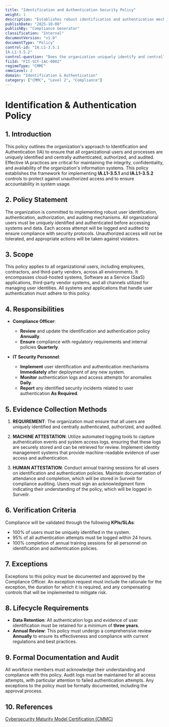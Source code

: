 ```yaml
---
title: "Identification and Authentication Security Policy"
weight: 1
description: "Establishes robust identification and authentication mechanisms to ensure secure access and accountability for all organizational users and processes."
publishDate: "2025-10-08"
publishBy: "Compliance Generator"
classification: "Internal"
documentVersion: "v1.0"
documentType: "Policy"
control-id: "IA.L1-3.5.1
IA.L1-3.5.2"
control-question: "Does the organization uniquely identify and centrally Authenticate, Authorize and Audit (AAA) organizational users and processes acting on behalf of organizational users?"
fiiId: "FII-SCF-IAC-0002"
regimeType: "CMMC"
cmmcLevel: 2
domain: "Identification & Authentication"
category: ["CMMC", "Level 2", "Compliance"]
---
```


# Identification & Authentication Policy

## 1. Introduction
This policy outlines the organization's approach to Identification and Authentication (IA) to ensure that all organizational users and processes are uniquely identified and centrally authenticated, authorized, and audited. Effective IA practices are critical for maintaining the integrity, confidentiality, and availability of the organization's information systems. This policy establishes the framework for implementing **IA.L1-3.5.1** and **IA.L1-3.5.2** controls to protect against unauthorized access and to ensure accountability in system usage.

## 2. Policy Statement
The organization is committed to implementing robust user identification, authentication, authorization, and auditing mechanisms. All organizational users must be uniquely identified and authenticated before accessing systems and data. Each access attempt will be logged and audited to ensure compliance with security protocols. Unauthorized access will not be tolerated, and appropriate actions will be taken against violators.

## 3. Scope
This policy applies to all organizational users, including employees, contractors, and third-party vendors, across all environments. It encompasses cloud-hosted systems, Software as a Service (SaaS) applications, third-party vendor systems, and all channels utilized for managing user identities. All systems and applications that handle user authentication must adhere to this policy.

## 4. Responsibilities
- **Compliance Officer**: 
  - **Review** and update the identification and authentication policy **Annually**.
  - **Ensure** compliance with regulatory requirements and internal policies **Quarterly**.
  
- **IT Security Personnel**: 
  - **Implement** user identification and authentication mechanisms **Immediately** after deployment of any new system.
  - **Monitor** authentication logs and access attempts for anomalies **Daily**.
  - **Report** any identified security incidents related to user authentication **As Required**.

## 5. Evidence Collection Methods
1. **REQUIREMENT**: The organization must ensure that all users are uniquely identified and centrally authenticated, authorized, and audited.
  
2. **MACHINE ATTESTATION**: Utilize automated logging tools to capture authentication events and system access logs, ensuring that these logs are securely stored and can be retrieved for review. Implement identity management systems that provide machine-readable evidence of user access and authentication.

3. **HUMAN ATTESTATION**: Conduct annual training sessions for all users on identification and authentication policies. Maintain documentation of attendance and completion, which will be stored in Surveilr for compliance auditing. Users must sign an acknowledgment form indicating their understanding of the policy, which will be logged in Surveilr.

## 6. Verification Criteria
Compliance will be validated through the following **KPIs/SLAs**:
- 100% of users must be uniquely identified in the system.
- 95% of all authentication attempts must be logged within 24 hours.
- 100% completion of annual training sessions for all personnel on identification and authentication policies.

## 7. Exceptions
Exceptions to this policy must be documented and approved by the Compliance Officer. An exception request must include the rationale for the exception, the duration for which it is required, and any compensating controls that will be implemented to mitigate risk.

## 8. Lifecycle Requirements
- **Data Retention**: All authentication logs and evidence of user identification must be retained for a minimum of **three years**.
- **Annual Review**: This policy must undergo a comprehensive review **Annually** to ensure its effectiveness and compliance with current regulations and best practices.

## 9. Formal Documentation and Audit
All workforce members must acknowledge their understanding and compliance with this policy. Audit logs must be maintained for all access attempts, with particular attention to failed authentication attempts. Any exceptions to the policy must be formally documented, including the approval process.

## 10. References
[Cybersecurity Maturity Model Certification (CMMC)](https://www.acq.osd.mil/cmmc/)